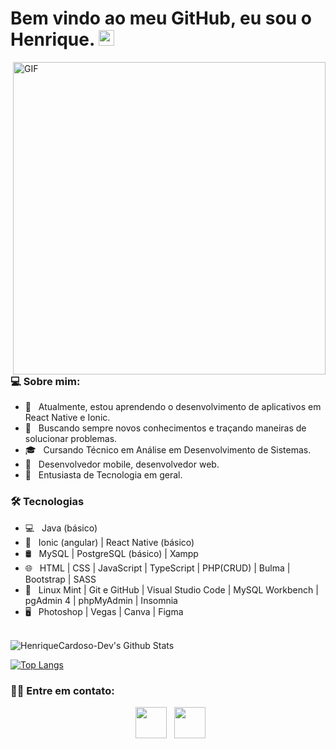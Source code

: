 # Bem vindo ao meu GitHub, eu sou o Henrique. <img src="https://github.com/souvikguria98/souvikguria98/blob/master/Hi.gif" width="25"> 


<img align="right" alt="GIF" src="https://raw.githubusercontent.com/devSouvik/devSouvik/master/gif4.gif" width="500"/>

<h3>💻 Sobre mim: </h3>

- 🔭 &nbsp; Atualmente, estou aprendendo o desenvolvimento de aplicativos em React Native e Ionic.
- 🤔 &nbsp; Buscando sempre novos conhecimentos e traçando maneiras de solucionar problemas.
- 🎓 &nbsp; Cursando Técnico em Análise em Desenvolvimento de Sistemas.
- 💼 &nbsp; Desenvolvedor mobile, desenvolvedor web.
- 🌱 &nbsp; Entusiasta de Tecnologia em geral.


<h3>🛠 Tecnologias</h3>

- 💻 &nbsp; Java (básico)  
- 📱 &nbsp; Ionic (angular) | React Native (básico)
- 🛢 &nbsp; MySQL | PostgreSQL (básico) | Xampp
- 🌐 &nbsp; HTML | CSS | JavaScript | TypeScript | PHP(CRUD) | Bulma | Bootstrap | SASS
- 🔧 &nbsp; Linux Mint | Git e GitHub | Visual Studio Code | MySQL Workbench | pgAdmin 4 | phpMyAdmin | Insomnia
- 🖥 &nbsp; Photoshop | Vegas | Canva | Figma

<br>

<img align="center" src="https://github-readme-stats.vercel.app/api?username=HenriqueCardoso-Dev&include_all_commits=true&count_private=true&show_icons=true&line_height=20&title_color=7A7ADB&icon_color=2234AE&text_color=D3D3D3&bg_color=0,000000,130F40" alt="HenriqueCardoso-Dev's Github Stats">

</br>

[![Top Langs](https://github-readme-stats.vercel.app/api/top-langs/?username=HenriqueCardoso-Dev&layout=compact&text_color=daf7dc&bg_color=151515)](https://github.com/devSouvik/github-readme-stats)


<h3> 🤝🏻 Entre em contato: </h3>

<p align="center"> 
  &nbsp; <a href="https://www.linkedin.com/in/HenriqueCardoso-Dev/" target="_blank" rel="noopener noreferrer"><img src="https://img.icons8.com/plasticine/100/000000/linkedin.png" width="50" /></a>
  &nbsp; <a href="mailto:carloshenriqueramoscardoso@gmail.com" target="_blank" rel="noopener noreferrer"><img src="https://img.icons8.com/plasticine/100/000000/gmail.png"  width="50" /></a>
</p>
